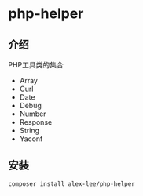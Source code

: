 # php-helper

## 介绍
PHP工具类的集合
+ Array
+ Curl
+ Date
+ Debug
+ Number
+ Response
+ String
+ Yaconf

## 安装
``` linux
composer install alex-lee/php-helper
```
